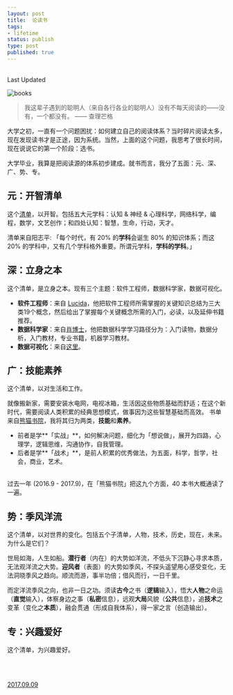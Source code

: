 ```yaml
--- 
layout: post
title:  论读书
tags: 
- lifetime
status: publish
type: post
published: true
---
```


<br>

<div style="color: gray">
<a src="https://github.githistory.xyz/willwang-x/willwang-x.github.io/blob/master/_posts/blogs/2017-09-09-books.md"> Last Updated </a> 
<span>  </span>
</div>

![books](https://i.imgur.com/ahPdfzI.png)



> 我这辈子遇到的聪明人（来自各行各业的聪明人）没有不每天阅读的——没有，一个都没有。 —— 查理芒格

大学之初，一直有一个问题困扰：如何建立自己的阅读体系？当时碎片阅读太多，现在发现读书才是正途，因为系统。当然，上面的这个问题，我思考了很长时间，现在说说它的第一个阶段：选书。

大学毕业，我算是把阅读源的体系初步建成。就书而言，我分了五面：元、深、广、势、专。
	
## 元：开智清单
	
这个[清单](https://www.douban.com/doulist/41691053/)，以开智。包括五大元学科：认知 & 神经 & 心理科学，网络科学，编程，数学，文艺创作；和四处认知：智慧，生命，行动，天才。

清单来自阳志平: 「每个时代，有 20% 的**学科**会诞生 80% 的知识体系；而这 20% 的学科中，又有几个学科格外重要。所谓元学科，**学科的学科**。」
	
## 深：立身之本
	
这个清单，是立身之本。现有三个主题：软件工程师，数据科学家，数据可视化。

- **软件工程师**：来自 [Lucida](http://lucida.me/blog/developer-reading-list/)，他把软件工程师所需掌握的关键知识总结为三大类19个概念，然后给出了掌握每个关键概念所需的入门，必读，以及延伸书籍推荐。 
- **数据科学家**：来自[肖博士](https://www.zhihu.com/question/20757000)，他把数据科学学习路径分为：入门读物，数据分析，入门教材，专业书籍，机器学习教材。 
- **数据可视化**：来自[这里](https://www.zhihu.com/question/19710815)。
	
## 广：技能素养
	
这个清单，以对生活和工作。

就像搬新家，需要安装水电网，电视冰箱，生活因这些物质基础而舒适；在这个新时代，需要阅读人类积累的经典思想模式，做事因为这些智慧基础而高效。
书单来自[熊猫书院](https://www.douban.com/doulist/43794165/)，我将其归为两类，**技能**和**素养**。

* 前者是学**「实战」**，如何解决问题，细化为「想说做」，展开为四路，心理学，逻辑思维，沟通协作，自我管理。
* 后者是学**「战术」**，是前人积累的优秀做法，为五面，科学，哲学，社会，商业，艺术。<br><br>

过去一年 (2016.9 - 2017.9)，在「熊猫书院」把这九个方面，40 本书大概通读了一遍。
	
## 势：季风洋流
	
这个清单，以对世界的变化。包括五个子清单，人物，技术，历史，现在，未来。为什么是它们？

世局如海，人生如船。**潜行者**（内在）的大势如洋流，不低头下沉静心寻求本质，无法观洋流之大势。**迎风者**（表面）的大势如季风，不探头遥望用心感受变化，无法洞晓季风之趋向。顺流而游，事半功倍；借风而行，一日千里。

而定洋流季风之向，也非一日之功。须读**古今**之书（**逻辑**输入），悟大**人物**之命运（**直觉**输入），体察身边之事（**私密**信息），远观**大局**风貌（**公共**信息），追**技术**之变革（变化之**本质**），融会贯通（形成自我体系），得一家之言（创造输出）。
	
## 专：兴趣爱好
	
这个清单，为兴趣爱好。



<br>
<br>

           
[2017.09.09](https://github.githistory.xyz/willwang-x/willwang-x.github.io/blob/master/_posts/2017-09-09-books.md)	

<br>
<br>


